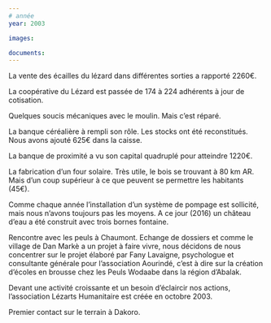 ```yaml
---
# année
year: 2003

images:

documents:
---
```


La vente des écailles du lézard dans différentes sorties a rapporté 2260€.

La coopérative du Lézard est passée de 174 à 224 adhérents à jour de cotisation.

Quelques soucis mécaniques avec le moulin. Mais c’est réparé.

La banque céréalière à rempli son rôle. Les stocks ont été reconstitués. Nous avons ajouté 625€ dans la caisse.

La banque de proximité a vu son capital quadruplé pour atteindre 1220€.

La fabrication d’un four solaire. Très utile, le bois se trouvant à 80 km AR. Mais d’un coup supérieur à ce que peuvent se permettre les habitants (45€).

Comme chaque année l’installation d’un système de pompage est sollicité, mais nous n’avons toujours pas les moyens. A ce jour (2016) un château d’eau a été construit avec trois bornes fontaine.

Rencontre avec les peuls à Chaumont. Echange de dossiers et comme le village de Dan Markè a un projet à faire vivre, nous décidons de nous concentrer sur le projet élaboré par Fany Lavaigne, psychologue et consultante générale pour l’association Aourindé, c’est à dire sur la création d’écoles en brousse chez les Peuls Wodaabe dans la région d’Abalak.

Devant une activité croissante et un besoin d’éclaircir nos actions, l’association Lézarts Humanitaire est créée en octobre 2003.

Premier contact sur le terrain à Dakoro.
